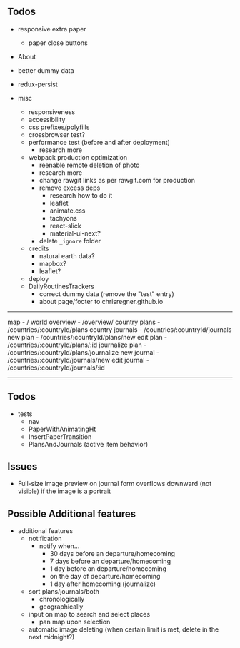 ## Todos

- responsive extra paper
  - paper close buttons
- About

- better dummy data
- redux-persist

- misc
  - responsiveness
  - accessibility
  - css prefixes/polyfills
  - crossbrowser test?
  - performance test (before and after deployment)
    - research more
  - webpack production optimization
    - reenable remote deletion of photo
    - research more
    - change rawgit links as per rawgit.com for production
    - remove excess deps
      - research how to do it
      - leaflet
      - animate.css
      - tachyons
      - react-slick
      - material-ui-next?
    - delete `_ignore` folder
  - credits
    - natural earth data?
    - mapbox?
    - leaflet?
  - deploy
  - DailyRoutinesTrackers
    - correct dummy data (remove the "test" entry)
    - about page/footer to chrisregner.github.io

---

map                     - /
world overview          - /overview/
country plans           - /countries/:countryId/plans
country journals        - /countries/:countryId/journals
new plan                - /countries/:countryId/plans/new
edit plan               - /countries/:countryId/plans/:id
journalize plan         - /countries/:countryId/plans/journalize
new journal             - /countries/:countryId/journals/new
edit journal            - /countries/:countryId/journals/:id

---

## Todos

- tests
  - nav
  - PaperWithAnimatingHt
  - InsertPaperTransition
  - PlansAndJournals (active item behavior)

## Issues

- Full-size image preview on journal form overflows downward (not visible) if the image is a portrait

## Possible Additional features

- additional features
  - notification
    - notify when...
      - 30 days before an departure/homecoming
      - 7 days before an departure/homecoming
      - 1 day before an departure/homecoming
      - on the day of departure/homecoming
      - 1 day after homecoming (journalize)
  - sort plans/journals/both
    - chronologically
    - geographically
  - input on map to search and select places
    - pan map upon selection
  - automatic image deleting (when certain limit is met, delete in the next midnight?)
